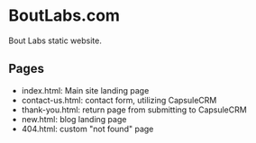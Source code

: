 # BoutLabs.com

Bout Labs static website.

## Pages

- index.html: Main site landing page
- contact-us.html: contact form, utilizing CapsuleCRM
- thank-you.html: return page from submitting to CapsuleCRM
- new.html: blog landing page
- 404.html: custom "not found" page

